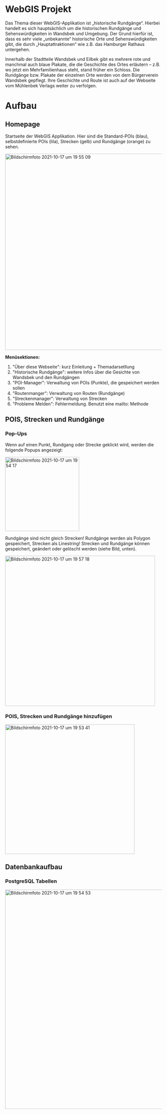 # WebGIS Projekt 
 
Das Thema dieser WebGIS-Applikation ist „historische Rundgänge“. Hierbei handelt es sich hauptsächlich um die historischen Rundgänge und Sehenswürdigkeiten in Wandsbek und Umgebung. Der Grund hierfür ist, dass es sehr viele „unbekannte“ historische Orte und Sehenswürdigkeiten gibt, die durch „Hauptattraktionen“ wie z.B. das Hamburger Rathaus untergehen.

Innerhalb der Stadtteile Wandsbek und Eilbek gibt es mehrere rote und manchmal auch blaue Plakate, die die Geschichte des Ortes erläutern – z.B. wo jetzt ein Mehrfamilienhaus steht, stand früher ein Schloss. Die Rundgänge bzw. Plakate der einzelnen Orte werden von dem Bürgerverein Wandsbek gepflegt. Ihre Geschichte und Route ist auch auf der Webseite vom Mühlenbek Verlags weiter zu verfolgen.

# Aufbau
## Homepage

Startseite der WebGIS Applikation. Hier sind die Standard-POIs (blau), selbstdefinierte POIs (lila), Strecken (gelb) und Rundgänge (orange) zu sehen.

<img width="630" alt="Bildschirmfoto 2021-10-17 um 19 55 09" src="https://user-images.githubusercontent.com/22305662/137639103-43ddbd46-c522-48c6-bb66-0ab8bc653916.png">

**Menüsektionen:**
1. "Über diese Webseite": kurz Einleitung + Themadarsetllung 
2. "Historische Rundgänge": weitere Infos über die Gesichte von Wandsbek und den Rundgängen 
3. "POI-Manager": Verwaltung von POIs (Punkte), die gespeichert werden sollen
4. "Routenmanger": Verwaltung von Routen (Rundgänge)
5. "Streckenmanager": Verwaltung von Strecken
6. "Probleme Melden": Fehlermeldung. Benutzt eine mailto: Methode

## POIS, Strecken und Rundgänge

### Pop-Ups

Wenn auf einen Punkt, Rundgang oder Strecke geklickt wird, werden die folgende Popups angezeigt:

<img width="238" alt="Bildschirmfoto 2021-10-17 um 19 54 17" src="https://user-images.githubusercontent.com/22305662/137639130-97aa39c2-9675-4820-a987-bed5c8add181.png">

Rundgänge sind nicht gleich Strecken! Rundgänge werden als Polygon gespeichert, Strecken als Linestring! Strecken und Rundgänge können gespeichert, geändert oder gelöscht werden (siehe Bild, unten).

<img width="482" alt="Bildschirmfoto 2021-10-17 um 19 57 18" src="https://user-images.githubusercontent.com/22305662/137639178-2fea3b9f-e813-4ead-9b7c-cd7aae7e71b6.png">

### POIS, Strecken und Rundgänge hinzufügen
<img width="416" alt="Bildschirmfoto 2021-10-17 um 19 53 41" src="https://user-images.githubusercontent.com/22305662/137639052-42ba0f43-1fb2-4b07-b1a7-5a558fcb86a0.png">

## Datenbankaufbau

### PostgreSQL Tabellen
<img width="704" alt="Bildschirmfoto 2021-10-17 um 19 54 53" src="https://user-images.githubusercontent.com/22305662/137639454-3cfd5351-d723-483b-9791-764368bcc344.png">
